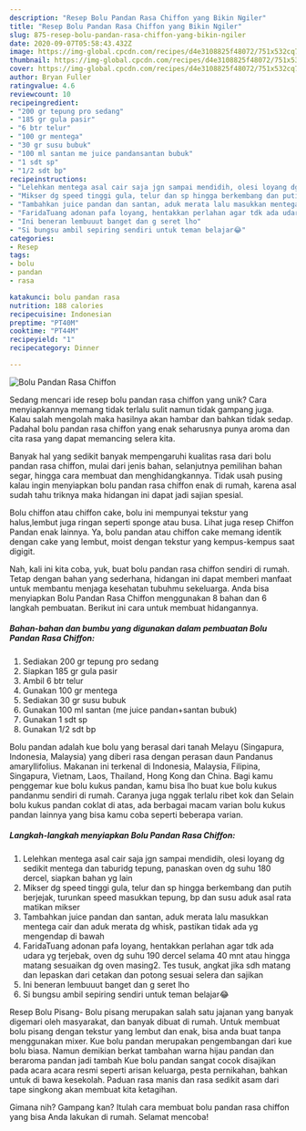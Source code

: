 ```yaml
---
description: "Resep Bolu Pandan Rasa Chiffon yang Bikin Ngiler"
title: "Resep Bolu Pandan Rasa Chiffon yang Bikin Ngiler"
slug: 875-resep-bolu-pandan-rasa-chiffon-yang-bikin-ngiler
date: 2020-09-07T05:58:43.432Z
image: https://img-global.cpcdn.com/recipes/d4e3108825f48072/751x532cq70/bolu-pandan-rasa-chiffon-foto-resep-utama.jpg
thumbnail: https://img-global.cpcdn.com/recipes/d4e3108825f48072/751x532cq70/bolu-pandan-rasa-chiffon-foto-resep-utama.jpg
cover: https://img-global.cpcdn.com/recipes/d4e3108825f48072/751x532cq70/bolu-pandan-rasa-chiffon-foto-resep-utama.jpg
author: Bryan Fuller
ratingvalue: 4.6
reviewcount: 10
recipeingredient:
- "200 gr tepung pro sedang"
- "185 gr gula pasir"
- "6 btr telur"
- "100 gr mentega"
- "30 gr susu bubuk"
- "100 ml santan me juice pandansantan bubuk"
- "1 sdt sp"
- "1/2 sdt bp"
recipeinstructions:
- "Lelehkan mentega asal cair saja jgn sampai mendidih, olesi loyang dg sedikit mentega dan taburidg tepung, panaskan oven dg suhu 180 dercel, siapkan bahan yg lain"
- "Mikser dg speed tinggi gula, telur dan sp hingga berkembang dan putih berjejak, turunkan speed masukkan tepung, bp dan susu aduk asal rata matikan mikser"
- "Tambahkan juice pandan dan santan, aduk merata lalu masukkan mentega cair dan aduk merata dg whisk, pastikan tidak ada yg mengendap di bawah"
- "FaridaTuang adonan pafa loyang, hentakkan perlahan agar tdk ada udara yg terjebak, oven dg suhu 190 dercel selama 40 mnt atau hingga matang sesuaikan dg oven masing2. Tes tusuk, angkat jika sdh matang dan lepaskan dari cetakan dan potong sesuai selera dan sajikan"
- "Ini beneran lembuuut banget dan g seret lho"
- "Si bungsu ambil sepiring sendiri untuk teman belajar😂"
categories:
- Resep
tags:
- bolu
- pandan
- rasa

katakunci: bolu pandan rasa 
nutrition: 188 calories
recipecuisine: Indonesian
preptime: "PT40M"
cooktime: "PT44M"
recipeyield: "1"
recipecategory: Dinner

---
```



![Bolu Pandan Rasa Chiffon](https://img-global.cpcdn.com/recipes/d4e3108825f48072/751x532cq70/bolu-pandan-rasa-chiffon-foto-resep-utama.jpg)

Sedang mencari ide resep bolu pandan rasa chiffon yang unik? Cara menyiapkannya memang tidak terlalu sulit namun tidak gampang juga. Kalau salah mengolah maka hasilnya akan hambar dan bahkan tidak sedap. Padahal bolu pandan rasa chiffon yang enak seharusnya punya aroma dan cita rasa yang dapat memancing selera kita.

Banyak hal yang sedikit banyak mempengaruhi kualitas rasa dari bolu pandan rasa chiffon, mulai dari jenis bahan, selanjutnya pemilihan bahan segar, hingga cara membuat dan menghidangkannya. Tidak usah pusing kalau ingin menyiapkan bolu pandan rasa chiffon enak di rumah, karena asal sudah tahu triknya maka hidangan ini dapat jadi sajian spesial.

Bolu chiffon atau chiffon cake, bolu ini mempunyai tekstur yang halus,lembut juga ringan seperti sponge atau busa. Lihat juga resep Chiffon Pandan enak lainnya. Ya, bolu pandan atau chiffon cake memang identik dengan cake yang lembut, moist dengan tekstur yang kempus-kempus saat digigit.


Nah, kali ini kita coba, yuk, buat bolu pandan rasa chiffon sendiri di rumah. Tetap dengan bahan yang sederhana, hidangan ini dapat memberi manfaat untuk membantu menjaga kesehatan tubuhmu sekeluarga. Anda bisa menyiapkan Bolu Pandan Rasa Chiffon menggunakan 8 bahan dan 6 langkah pembuatan. Berikut ini cara untuk membuat hidangannya.

<!--inarticleads1-->

##### Bahan-bahan dan bumbu yang digunakan dalam pembuatan Bolu Pandan Rasa Chiffon:

1. Sediakan 200 gr tepung pro sedang
1. Siapkan 185 gr gula pasir
1. Ambil 6 btr telur
1. Gunakan 100 gr mentega
1. Sediakan 30 gr susu bubuk
1. Gunakan 100 ml santan (me juice pandan+santan bubuk)
1. Gunakan 1 sdt sp
1. Gunakan 1/2 sdt bp


Bolu pandan adalah kue bolu yang berasal dari tanah Melayu (Singapura, Indonesia, Malaysia) yang diberi rasa dengan perasan daun Pandanus amaryllifolius. Makanan ini terkenal di Indonesia, Malaysia, Filipina, Singapura, Vietnam, Laos, Thailand, Hong Kong dan China. Bagi kamu penggemar kue bolu kukus pandan, kamu bisa lho buat kue bolu kukus pandanmu sendiri di rumah. Caranya juga nggak terlalu ribet kok dan Selain bolu kukus pandan coklat di atas, ada berbagai macam varian bolu kukus pandan lainnya yang bisa kamu coba seperti beberapa varian. 

<!--inarticleads2-->

##### Langkah-langkah menyiapkan Bolu Pandan Rasa Chiffon:

1. Lelehkan mentega asal cair saja jgn sampai mendidih, olesi loyang dg sedikit mentega dan taburidg tepung, panaskan oven dg suhu 180 dercel, siapkan bahan yg lain
1. Mikser dg speed tinggi gula, telur dan sp hingga berkembang dan putih berjejak, turunkan speed masukkan tepung, bp dan susu aduk asal rata matikan mikser
1. Tambahkan juice pandan dan santan, aduk merata lalu masukkan mentega cair dan aduk merata dg whisk, pastikan tidak ada yg mengendap di bawah
1. FaridaTuang adonan pafa loyang, hentakkan perlahan agar tdk ada udara yg terjebak, oven dg suhu 190 dercel selama 40 mnt atau hingga matang sesuaikan dg oven masing2. Tes tusuk, angkat jika sdh matang dan lepaskan dari cetakan dan potong sesuai selera dan sajikan
1. Ini beneran lembuuut banget dan g seret lho
1. Si bungsu ambil sepiring sendiri untuk teman belajar😂


Resep Bolu Pisang- Bolu pisang merupakan salah satu jajanan yang banyak digemari oleh masyarakat, dan banyak dibuat di rumah. Untuk membuat bolu pisang dengan tekstur yang lembut dan enak, bisa anda buat tanpa menggunakan mixer. Kue bolu pandan merupakan pengembangan dari kue bolu biasa. Namun demikian berkat tambahan warna hijau pandan dan beraroma pandan jadi tambah Kue bolu pandan sangat cocok disajikan pada acara acara resmi seperti arisan keluarga, pesta pernikahan, bahkan untuk di bawa kesekolah. Paduan rasa manis dan rasa sedikit asam dari tape singkong akan membuat kita ketagihan. 

Gimana nih? Gampang kan? Itulah cara membuat bolu pandan rasa chiffon yang bisa Anda lakukan di rumah. Selamat mencoba!
